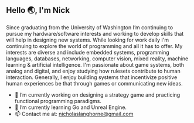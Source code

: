 ## Hello 🌏, I'm Nick

Since graduating from the University of Washington I’m continuing to pursue my hardware/software interests and working to develop skills that will help in designing new systems. While looking for work daily I'm continuing to explore the world of programming and all it has to offer. My interests are diverse and include embedded systems, programming languages, databases, networking, computer vision, mixed reality, machine learning & artificial intelligence. I'm passionate about game systems, both analog and digital, and enjoy studying how rulesets contribute to human interaction. Generally, I enjoy building systems that incentivize positive human experiences be that through games or communicating new ideas.

- 🔭 I’m currently working on designing a strategy game and practicing functional programming paradigms.
- 🌱 I’m currently learning Go and Unreal Engine.
- 📫 Contact me at: [nicholaslanghorne@gmail.com](mailto:nicholaslanghorne@gmail.com)
